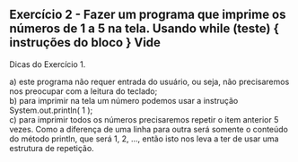 ## Exercício 2 - Fazer um programa que imprime os números de 1 a 5 na tela. Usando while (teste) { instruções do bloco } Vide

Dicas do Exercício 1.

a) este programa não requer entrada do usuário, ou seja, não precisaremos nos preocupar com a leitura do teclado;
<br>
b) para imprimir na tela um número podemos usar a instrução System.out.println( 1 );
<br>
c) para imprimir todos os números precisaremos repetir o item anterior 5 vezes. Como a diferença de uma linha para
outra será somente o conteúdo do método println, que será 1, 2, ..., então isto nos leva a ter de usar uma estrutura
de repetição. 
